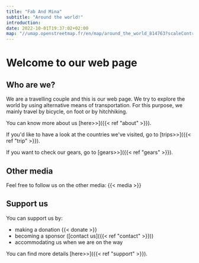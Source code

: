 ```yaml
---
title: "Fab And Mina"
subtitle: "Around the world!"
introduction: 
date: 2022-10-01T19:37:02+02:00
map: "//umap.openstreetmap.fr/en/map/around_the_world_814763?scaleControl=false&miniMap=true&scrollWheelZoom=false&zoomControl=true&allowEdit=false&moreControl=true&searchControl=null&tilelayersControl=null&embedControl=null&datalayersControl=true&onLoadPanel=none&captionBar=false&datalayers=2430338#2/12.6/81.2"
---
```


# Welcome to our web page
## Who are we?
We are a travelling couple and this is our web page.
We try to explore the world by using alternative means of transportation.
For this purpose, we mainly travel by bicycle, on foot or by hitchhiking.

You can know more about us [here>>]({{< ref "about" >}}).

If you'd like to have a look at the countries we've visited, go to [trips>>]({{< ref "trip" >}}).

If you want to check our gears, go to [gears>>]({{< ref "gears" >}}).

## Other media
Feel free to follow us on the other media:
{{< media >}}

## Support us
You can support us by:
- making a donation {{< donate >}}
- becoming a sponsor ([contact us]({{< ref "contact" >}}))
- accommodating us when we are on the way

You can find more details [here>>]({{< ref "support" >}}).
